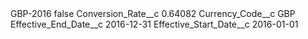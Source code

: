 <?xml version="1.0" encoding="UTF-8"?>
<CustomMetadata xmlns="http://soap.sforce.com/2006/04/metadata" xmlns:xsi="http://www.w3.org/2001/XMLSchema-instance" xmlns:xsd="http://www.w3.org/2001/XMLSchema">
    <label>GBP-2016</label>
    <protected>false</protected>
    <values>
        <field>Conversion_Rate__c</field>
        <value xsi:type="xsd:double">0.64082</value>
    </values>
    <values>
        <field>Currency_Code__c</field>
        <value xsi:type="xsd:string">GBP</value>
    </values>
    <values>
        <field>Effective_End_Date__c</field>
        <value xsi:type="xsd:date">2016-12-31</value>
    </values>
    <values>
        <field>Effective_Start_Date__c</field>
        <value xsi:type="xsd:date">2016-01-01</value>
    </values>
</CustomMetadata>
